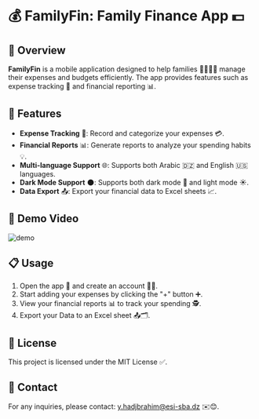# 💰 FamilyFin: Family Finance App 💵

##  🌟 Overview

**FamilyFin** is a mobile application designed to help families 👨‍👩‍👧‍👦 manage their expenses and budgets efficiently. The app provides features such as expense tracking 📝 and financial reporting 📊.
## 🚀 Features


- **Expense Tracking** 📝: Record and categorize your expenses 💳.
- **Financial Reports** 📊: Generate reports to analyze your spending habits 💡.
- **Multi-language Support** 🌐: Supports both Arabic 🇩🇿 and English 🇺🇸 languages.
- **Dark Mode Support** 🌑: Supports both dark mode 🌙 and light mode ☀️.
- **Data Export** 📤: Export your financial data to Excel sheets 📈.

## 🎥 Demo Video

![demo](output.gif)

## 📋  Usage

1. Open the app 📱 and create an account 🙋‍♂️.
2. Start adding your expenses by clicking the "+" button ➕.
3. View your financial reports 📊 to track your spending 🕵️.
4. Export your Data to an Excel sheet 📤🗂.



## 📜 License

This project is licensed under the MIT License ✅.


## 📧 Contact

For any inquiries, please contact: y.hadjbrahim@esi-sba.dz ✉️😊.
